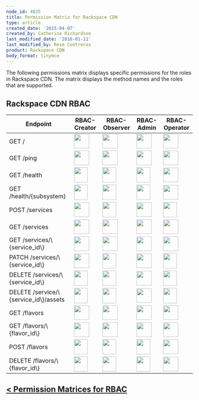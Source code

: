 ```yaml
---
node_id: 4635
title: Permission Matrix for Rackspace CDN
type: article
created_date: '2015-04-07'
created_by: Catherine Richardson
last_modified_date: '2016-01-11'
last_modified_by: Rose Contreras
product: Rackspace CDN
body_format: tinymce
---
```


The following permissions matrix displays specific permissions for the
roles in Rackspace CDN. The matrix displays the method names and the
roles that are supported.

Rackspace CDN RBAC
------------------

| Endpoint                                 | RBAC-Creator                                                                                                   | RBAC-Observer                                                                                                  | RBAC-Admin                                                                                                     | RBAC-Operator                                                                                                  |
|------------------------------------------|----------------------------------------------------------------------------------------------------------------|----------------------------------------------------------------------------------------------------------------|----------------------------------------------------------------------------------------------------------------|----------------------------------------------------------------------------------------------------------------|
| GET /                                    | <img src="/knowledge_center/sites/default/files/field/image/green%20checkmark_4.png" width="41" height="39" /> | <img src="/knowledge_center/sites/default/files/field/image/green%20checkmark_4.png" width="41" height="39" /> | <img src="/knowledge_center/sites/default/files/field/image/green%20checkmark_4.png" width="41" height="39" /> | <img src="/knowledge_center/sites/default/files/field/image/green%20checkmark_4.png" width="41" height="39" /> |
| GET /ping                                | <img src="/knowledge_center/sites/default/files/field/image/green%20checkmark_4.png" width="41" height="39" /> | <img src="/knowledge_center/sites/default/files/field/image/green%20checkmark_4.png" width="41" height="39" /> | <img src="/knowledge_center/sites/default/files/field/image/green%20checkmark_4.png" width="41" height="39" /> | <img src="/knowledge_center/sites/default/files/field/image/green%20checkmark_4.png" width="41" height="39" /> |
| GET /health                              | <img src="/knowledge_center/sites/default/files/field/image/red%20X.png" width="37" height="41" />             | <img src="/knowledge_center/sites/default/files/field/image/red%20X.png" width="37" height="41" />             | <img src="/knowledge_center/sites/default/files/field/image/red%20X.png" width="37" height="41" />             | <img src="/knowledge_center/sites/default/files/field/image/green%20checkmark_4.png" width="41" height="39" /> |
| GET /health/{subsystem}                  | <img src="/knowledge_center/sites/default/files/field/image/red%20X.png" width="37" height="41" />             | <img src="/knowledge_center/sites/default/files/field/image/red%20X.png" width="37" height="41" />             | <img src="/knowledge_center/sites/default/files/field/image/red%20X.png" width="37" height="41" />             | <img src="/knowledge_center/sites/default/files/field/image/green%20checkmark_4.png" width="41" height="39" /> |
| POST /services                           | <img src="/knowledge_center/sites/default/files/field/image/green%20checkmark_4.png" width="41" height="39" /> | <img src="/knowledge_center/sites/default/files/field/image/red%20X.png" width="37" height="41" />             | <img src="/knowledge_center/sites/default/files/field/image/green%20checkmark_4.png" width="41" height="39" /> | <img src="/knowledge_center/sites/default/files/field/image/red%20X.png" width="37" height="41" />             |
| GET /services                            | <img src="/knowledge_center/sites/default/files/field/image/green%20checkmark_4.png" width="41" height="39" /> | <img src="/knowledge_center/sites/default/files/field/image/green%20checkmark_4.png" width="41" height="39" /> | <img src="/knowledge_center/sites/default/files/field/image/green%20checkmark_4.png" width="41" height="39" /> | <img src="/knowledge_center/sites/default/files/field/image/green%20checkmark_4.png" width="41" height="39" /> |
| GET /services/\\{service\_id\\}          | <img src="/knowledge_center/sites/default/files/field/image/green%20checkmark_4.png" width="41" height="39" /> | <img src="/knowledge_center/sites/default/files/field/image/green%20checkmark_4.png" width="41" height="39" /> | <img src="/knowledge_center/sites/default/files/field/image/green%20checkmark_4.png" width="41" height="39" /> | <img src="/knowledge_center/sites/default/files/field/image/green%20checkmark_4.png" width="41" height="39" /> |
| PATCH /services/\\{service\_id\\}        | <img src="/knowledge_center/sites/default/files/field/image/green%20checkmark_4.png" width="41" height="39" /> | <img src="/knowledge_center/sites/default/files/field/image/red%20X.png" width="37" height="41" />             | <img src="/knowledge_center/sites/default/files/field/image/green%20checkmark_4.png" width="41" height="39" /> | <img src="/knowledge_center/sites/default/files/field/image/red%20X.png" width="37" height="41" />             |
| DELETE /services/\\{service\_id\\}       | <img src="/knowledge_center/sites/default/files/field/image/red%20X.png" width="37" height="41" />             | <img src="/knowledge_center/sites/default/files/field/image/red%20X.png" width="37" height="41" />             | <img src="/knowledge_center/sites/default/files/field/image/green%20checkmark_4.png" width="41" height="39" /> | <img src="/knowledge_center/sites/default/files/field/image/red%20X.png" width="37" height="41" />             |
| DELETE /service/\\{service\_id\\}/assets | <img src="/knowledge_center/sites/default/files/field/image/red%20X.png" width="37" height="41" />             | <img src="/knowledge_center/sites/default/files/field/image/red%20X.png" width="37" height="41" />             | <img src="/knowledge_center/sites/default/files/field/image/green%20checkmark_4.png" width="41" height="39" /> | <img src="/knowledge_center/sites/default/files/field/image/red%20X.png" width="37" height="41" />             |
| GET /flavors                             | <img src="/knowledge_center/sites/default/files/field/image/green%20checkmark_4.png" width="41" height="39" /> | <img src="/knowledge_center/sites/default/files/field/image/green%20checkmark_4.png" width="41" height="39" /> | <img src="/knowledge_center/sites/default/files/field/image/green%20checkmark_4.png" width="41" height="39" /> | <img src="/knowledge_center/sites/default/files/field/image/green%20checkmark_4.png" width="41" height="39" /> |
| GET /flavors/\\{flavor\_id\\}            | <img src="/knowledge_center/sites/default/files/field/image/green%20checkmark_4.png" width="41" height="39" /> | <img src="/knowledge_center/sites/default/files/field/image/green%20checkmark_4.png" width="41" height="39" /> | <img src="/knowledge_center/sites/default/files/field/image/green%20checkmark_4.png" width="41" height="39" /> | <img src="/knowledge_center/sites/default/files/field/image/green%20checkmark_4.png" width="41" height="39" /> |
| POST /flavors                            | <img src="/knowledge_center/sites/default/files/field/image/red%20X.png" width="37" height="41" />             | <img src="/knowledge_center/sites/default/files/field/image/red%20X.png" width="37" height="41" />             | <img src="/knowledge_center/sites/default/files/field/image/red%20X.png" width="37" height="41" />             | <img src="/knowledge_center/sites/default/files/field/image/green%20checkmark_4.png" width="41" height="39" /> |
| DELETE /flavors/\\{flavor\_id\\}         | <img src="/knowledge_center/sites/default/files/field/image/red%20X.png" width="37" height="41" />             | <img src="/knowledge_center/sites/default/files/field/image/red%20X.png" width="37" height="41" />             | <img src="/knowledge_center/sites/default/files/field/image/red%20X.png" width="37" height="41" />             | <img src="/knowledge_center/sites/default/files/field/image/green%20checkmark_4.png" width="41" height="39" /> |

### <span> </span>

[&lt; Permission Matrices for RBAC](/how-to/permissions-matrix-for-role-based-access-control-rbac)
--------------------------------------------------------------------------------------------------------------------------------------------



